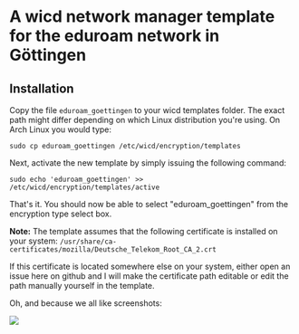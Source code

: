 A wicd network manager template for the eduroam network in Göttingen
====================================================================

Installation
------------

Copy the file `eduroam_goettingen` to your wicd templates folder.
The exact path might differ depending on which Linux distribution you're using.
On Arch Linux you would type:

    sudo cp eduroam_goettingen /etc/wicd/encryption/templates

Next, activate the new template by simply issuing the following command:

    sudo echo 'eduroam_goettingen' >> /etc/wicd/encryption/templates/active

That's it. You should now be able to select "eduroam_goettingen" from the
encryption type select box.



__Note:__ The template assumes that the following certificate is installed on
your system: `/usr/share/ca-certificates/mozilla/Deutsche_Telekom_Root_CA_2.crt`

If this certificate is located somewhere else on your system, either open
an issue here on github and I will make the certificate path editable or
edit the path manually yourself in the template.

Oh, and because we all like screenshots:

<img src="https://raw.github.com/epegzz/wicd_eduroam_goettingen/master/screenshot.png">
